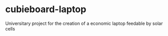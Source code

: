 cubieboard-laptop
=================

Universitary project for the creation of a economic laptop feedable by solar cells
